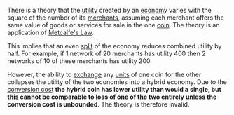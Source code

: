 There is a theory that the [utility](Glossary#utility) created by an [economy](Glossary#economy) varies with the square of the number of its [merchants](Glossary#merchant), assuming each merchant offers the same value of goods or services for sale in the one [coin](Glossary#coin). The theory is an application of [Metcalfe's Law](https://en.wikipedia.org/wiki/Metcalfe%27s_law).

This implies that an even [split](Glossary#split) of the economy reduces combined utility by half. For example, if 1 network of 20 merchants has utility 400 then 2 networks of 10 of these merchants has utility 200.

However, the ability to [exchange](Glossary#exchange) any [units](Glossary#unit) of one coin for the other collapses the utility of the two economies into a hybrid economy. Due to the [conversion cost](Consolidation-Principle) **the hybrid coin has lower utility than would a single, but this cannot be comparable to loss of one of the two entirely unless the conversion cost is unbounded**. The theory is therefore invalid.
